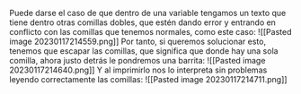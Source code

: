 Puede darse el caso de que dentro de una variable tengamos un texto que tiene dentro otras comillas dobles, que estén dando error y entrando en conflicto con las comillas que tenemos normales, como este caso:
![[Pasted image 20230117214559.png]]
Por tanto, si queremos solucionar esto, tenemos que escapar las comillas, que significa que donde hay una sola comilla, ahora justo detrás le pondremos una barrita:
![[Pasted image 20230117214640.png]]
Y al imprimirlo nos lo interpreta sin problemas leyendo correctamente las comillas:
![[Pasted image 20230117214711.png]]
